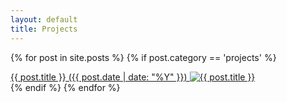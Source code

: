 ```yaml
---
layout: default
title: Projects
---
```


{% for post in site.posts %}
 {% if post.category == 'projects' %}
  <div class="catalog-item">
   <a href="{{ post.url }}">
   {{ post.title }} ({{ post.date | date: "%Y" }})
   <img src="/images/thumbs/{{ post.title | slugify }}.png" alt="{{ post.title }}" />
   </a>
  </div>
 {% endif %}
{% endfor %}
